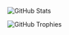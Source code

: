 <link rel="stylesheet" type="text/css" href="readme.css">

![GitHub Stats](https://github-readme-stats.vercel.app/api?username=mztriz&show_icons=true&include_all_commits&theme=dracula&show=prs_merged&custom_title=Ava's%20Stats)

<img src="https://nirzak-trophies.vercel.app/?username=mztriz&theme=dracula&row=3&column=4&margin-h=2&margin-w=2&no-frame=true&count_private=true" alt="GitHub Trophies" class="trophy-image">
